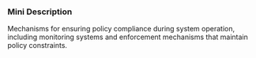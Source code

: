 ### Mini Description

Mechanisms for ensuring policy compliance during system operation, including monitoring systems and enforcement mechanisms that maintain policy constraints.
